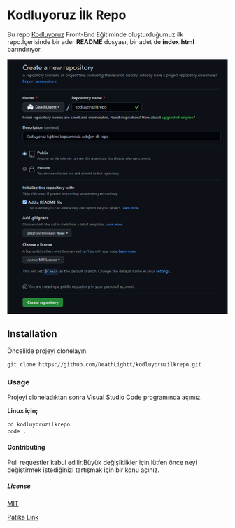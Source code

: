 # **Kodluyoruz İlk Repo**

Bu repo [Kodluyoruz](http://kodluyoruz.org) Front-End Eğitiminde oluşturduğumuz ilk repo.İçerisinde bir ader **README** dosyası, bir adet de **index.html** barındırıyor.

![image](github.png)

## **Installation**

Öncelikle projeyi clonelayın.
```
git clone https://github.com/DeathLightt/kodluyoruzilkrepo.git
```
### **Usage**

Projeyi cloneladıktan sonra Visual Studio Code programında açınıız.

**Linux için;**

```
cd kodluyoruzilkrepo
code .

```
#### **Contributing**

Pull requestler kabul edilir.Büyük değişiklikler için,lütfen önce neyi değiştirmek istediğinizi tartışmak için bir konu açınız.

##### **License**

[MIT](https://choosealicense.com/licenses/mit/)

[Patika Link](https://app.patika.dev/mystique)